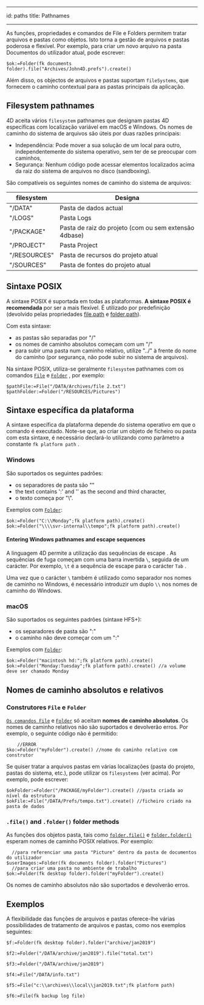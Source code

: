 - - -
id: paths title: Pathnames
- - -

As funções, propriedades e comandos de File e Folders permitem tratar arquivos e pastas como objetos. Isto torna a gestão de arquivos e pastas poderosa e flexível. Por exemplo, para criar um novo arquivo na pasta Documentos do utilizador atual, pode escrever:

```4d
$ok:=Folder(fk documents folder).file("Archives/John4D.prefs").create()
```

Além disso, os objectos de arquivos e pastas suportam `fileSystems`, que fornecem o caminho contextual para as pastas principais da aplicação.


## Filesystem pathnames

4D aceita vários `filesystem` pathnames que designam pastas 4D específicas com localização variável em macOS e Windows. Os nomes de caminho do sistema de arquivos são úteis por duas razões principais:

- Independência: Pode mover a sua solução de um local para outro, independentemente do sistema operativo, sem ter de se preocupar com caminhos,
- Segurança: Nenhum código pode acessar elementos localizados acima da raiz do sistema de arquivos no disco (sandboxing).

São compatíveis os seguintes nomes de caminho do sistema de arquivos:

| filesystem   | Designa                                               |
| ------------ | ----------------------------------------------------- |
| "/DATA"      | Pasta de dados actual                                 |
| "/LOGS"      | Pasta Logs                                            |
| "/PACKAGE"   | Pasta de raiz do projeto (com ou sem extensão 4dbase) |
| "/PROJECT"   | Pasta Project                                         |
| "/RESOURCES" | Pasta de recursos do projeto atual                    |
| "/SOURCES"   | Pasta de fontes do projeto atual                      |

## Sintaxe POSIX

A sintaxe POSIX é suportada em todas as plataformas. **A sintaxe POSIX é recomendada** por ser a mais flexível. É utilizado por predefinição (devolvido pelas propriedades [file.path](../API/FileClass.md#path) e [folder.path](../API/FolderClass.md#path)).

Com esta sintaxe:

- as pastas são separadas por "/"
- os nomes de caminho absolutos começam com um "/"
- para subir uma pasta num caminho relativo, utilize "../" à frente do nome do caminho (por segurança, não pode subir no sistema de arquivos).

Na sintaxe POSIX, utiliza-se geralmente `filesystem` pathnames com os comandos [`File`](../API/FileClass.md#file) e [`Folder`](../API/FolderClass.md#folder) , por exemplo:

```4d
$pathFile:=File("/DATA/Archives/file 2.txt")
$pathFolder:=Folder("/RESOURCES/Pictures")
```




## Sintaxe específica da plataforma

A sintaxe específica da plataforma depende do sistema operativo em que o comando é executado. Note-se que, ao criar um objeto de ficheiro ou pasta com esta sintaxe, é necessário declará-lo utilizando como parâmetro a constante `fk platform path` .

### Windows

São suportados os seguintes padrões:

- os separadores de pasta são "\"
- the text contains ':' and '\' as the second and third character,
- o texto começa por "\\".

Exemplos com [`Folder`](../API/FolderClass.md#folder):

```4d
$ok:=Folder("C:\\Monday";fk platform path).create()
$ok:=Folder("\\\\svr-internal\\tempo";fk platform path).create()
```

#### Entering Windows pathnames and escape sequences

A linguagem 4D permite a utilização das sequências de escape [](quick-tour.md#escape-sequences). As sequências de fuga começam com uma barra invertida `\`, seguida de um carácter. Por exemplo, `\t` é a sequência de escape para o carácter `Tab` .

Uma vez que o carácter `\` também é utilizado como separador nos nomes de caminho no Windows, é necessário introduzir um duplo `\\` nos nomes de caminho do Windows.

### macOS

São suportados os seguintes padrões (sintaxe HFS+):

- os separadores de pasta são ":"
- o caminho não deve começar com um ":"

Exemplos com [`Folder`](../API/FolderClass.md#folder):

```4d
$ok:=Folder("macintosh hd:";fk platform path).create()
$ok:=Folder("Monday:Tuesday";fk platform path).create() //a volume deve ser chamado Monday
```

## Nomes de caminho absolutos e relativos

### Construtores `File` e `Folder`

[`Os comandos File`](../API/FileClass.md#file) e [`Folder`](../API/FolderClass.md#folder) só aceitam **nomes de caminho absolutos**. Os nomes de caminho relativos não são suportados e devolverão erros. Por exemplo, o seguinte código não é permitido:

```4d
    //ERROR
$ko:=Folder("myFolder").create() //nome do caminho relativo com construtor
```

Se quiser tratar a arquivos pastas em várias localizações (pasta do projeto, pastas do sistema, etc.), pode utilizar os  `filesystems` (ver acima). Por exemplo, pode escrever:

```4d
$okFolder:=Folder("/PACKAGE/myFolder").create() //pasta criada ao nível da estrutura
$okFile:=File("/DATA/Prefs/tempo.txt").create() //ficheiro criado na pasta de dados
```

### `.file()` and `.folder()` folder methods

As funções dos objetos pasta, tais como [`folder.file()`](../API/FolderClass.md#file) e [`folder.folder()`](../API/FolderClass.md#folder-1) esperam nomes de caminho POSIX relativos. Por exemplo:

```4d
  //para referenciar uma pasta "Picture" dentro da pasta de documentos do utilizador
$userImages:=Folder(fk documents folder).folder("Pictures")
  //para criar uma pasta no ambiente de trabalho
$ok:=Folder(fk desktop folder).folder("myFolder").create()
```

Os nomes de caminho absolutos não são suportados e devolverão erros.


## Exemplos

A flexibilidade das funções de arquivos e pastas oferece-lhe várias possibilidades de tratamento de arquivos e pastas, como nos exemplos seguintes:

```4d
$f:=Folder(fk desktop folder).folder("archive/jan2019")

$f2:=Folder("/DATA/archive/jan2019").file("total.txt")

$f3:=Folder("/DATA/archive/jan2019")

$f4:=File("/DATA/info.txt")

$f5:=File("c:\\archives\\local\\jan2019.txt";fk platform path)

$f6:=File(fk backup log file)
```